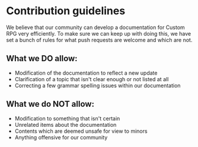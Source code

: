# Contribution guidelines

We believe that our community can develop a documentation for Custom RPG very efficiently.
To make sure we can keep up with doing this, we have set a bunch of rules for what push requests are welcome and which are not.

## What we DO allow:
* Modification of the documentation to reflect a new update
* Clarification of a topic that isn't clear enough or not listed at all
* Correcting a few grammar spelling issues within our documentation

## What we do NOT allow:
* Modification to something that isn't certain
* Unrelated items about the documentation
* Contents which are deemed unsafe for view to minors
* Anything offensive for our community
